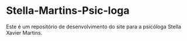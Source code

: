 # Stella-Martins-Psic-loga
Este é um repositório de desenvolvimento do site para a psicóloga Stella Xavier Martins. 
